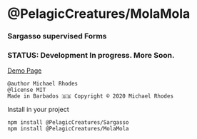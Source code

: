 # @PelagicCreatures/MolaMola

### Sargasso supervised Forms

### STATUS: Development In progress. More Soon.

[Demo Page](https://blog.myanti.social/demos/molamola)


```
@author Michael Rhodes
@license MIT
Made in Barbados 🇧🇧 Copyright © 2020 Michael Rhodes
```

Install in your project
```
npm install @PelagicCreatures/Sargasso
npm install @PelagicCreatures/MolaMola
```
